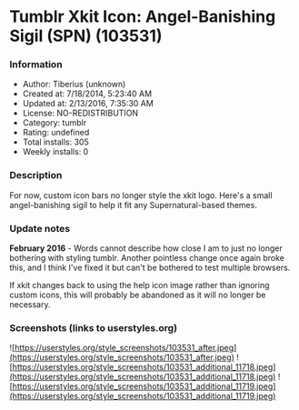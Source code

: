 # Tumblr Xkit Icon: Angel-Banishing Sigil (SPN) (103531)

### Information
- Author: Tiberius (unknown)
- Created at: 7/18/2014, 5:23:40 AM
- Updated at: 2/13/2016, 7:35:30 AM
- License: NO-REDISTRIBUTION
- Category: tumblr
- Rating: undefined
- Total installs: 305
- Weekly installs: 0


### Description
For now, custom icon bars no longer style the xkit logo. Here's a small angel-banishing sigil to help it fit any Supernatural-based themes.

### Update notes
<b>February 2016</b> - Words cannot describe how close I am to just no longer bothering with styling tumblr. Another pointless change once again broke this, and I think I've fixed it but can't be bothered to test multiple browsers.

If xkit changes back to using the help icon image rather than ignoring custom icons, this will probably be abandoned as it will no longer be necessary.

### Screenshots (links to userstyles.org)
![https://userstyles.org/style_screenshots/103531_after.jpeg](https://userstyles.org/style_screenshots/103531_after.jpeg)
![https://userstyles.org/style_screenshots/103531_additional_11718.jpeg](https://userstyles.org/style_screenshots/103531_additional_11718.jpeg)
![https://userstyles.org/style_screenshots/103531_additional_11719.jpeg](https://userstyles.org/style_screenshots/103531_additional_11719.jpeg)

